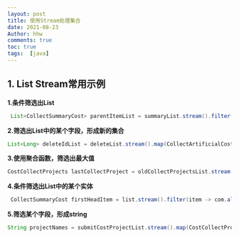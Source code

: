 ```yaml
---
layout: post
title: 使用Stream处理集合
date: 2021-08-23
Author: hhw
comments: true
toc: true
tags:  [java]
---
```


## 1. List Stream常用示例

**1.条件筛选出List**

```java
 List<CollectSummaryCost> parentItemList = summaryList.stream().filter(summaryCost -> Objects.equals(summaryCost.getId(), parentId)).collect(Collectors.toList());
```

**2.筛选出List中的某个字段，形成新的集合**

```java
List<Long> deleteIdList = deleteList.stream().map(CollectArtificialCost::getId).collect(Collectors.toList());
```

**3.使用聚合函数，筛选出最大值**

```java
CostCollectProjects lastCollectProject = oldCollectProjectsList.stream().max(Comparator.comparing(CostCollectProjects::getCreateTime)).get();
```

**4.条件筛选出List中的某个实体**

```java
 CollectSummaryCost firstHeadItem = list.stream().filter(item -> com.alibaba.druid.util.StringUtils.equals(item.getSno(), "一")).findAny().orElse(null);
```

**5.筛选某个字段，形成string**

```java
String projectNames = submitCostProjectList.stream().map(CostCollectProjectsDto::getProjectName).collect(Collectors.joining(","));
```




